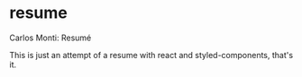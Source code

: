 # resume
Carlos Monti: Resumé

This is just an attempt of a resume with react and styled-components, that's it.
